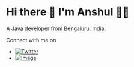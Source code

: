 # Hi there 👋 I'm Anshul 👨‍💻


A Java developer from Bengaluru, India. 

Connect with me on 

- [![Twitter](https://img.shields.io/twitter/follow/_anshulkhare?style=social)](https://twitter.com/_anshulkhare)
- [![image](https://img.shields.io/badge/LinkedIn-0077B5?style=for-the-badge&logo=linkedin&logoColor=white)](https://www.linkedin.com/in/anshulkhare/)

<!--
**anshulkhare7/anshulkhare7** is a ✨ _special_ ✨ repository because its `README.md` (this file) appears on your GitHub profile.

Here are some ideas to get you started:

- 🔭 I’m currently working on ...
- 🌱 I’m currently learning ...
- 👯 I’m looking to collaborate on ...
- 🤔 I’m looking for help with ...
- 💬 Ask me about ...
- 📫 How to reach me: ...
- 😄 Pronouns: ...
- ⚡ Fun fact: ...
-->
